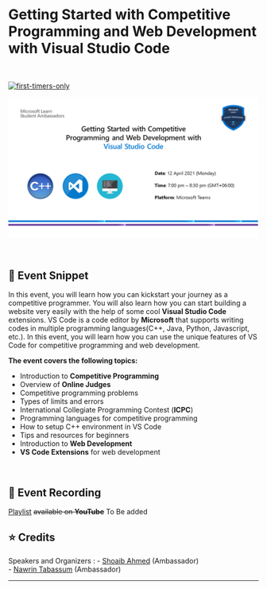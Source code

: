 # Getting Started with Competitive Programming and Web Development with Visual Studio Code
<br>

[![first-timers-only](https://img.shields.io/badge/first--timers-friendly-blue?style=for-the-badge&logo=appveyor)](https://www.firsttimersonly.com/)

<p align="center">
  <img src="Assets/Banner.png">
</p>

<br>

## :scroll: Event Snippet

In this event, you will learn how you can kickstart your journey as a competitive programmer. You will also learn how you can start building a website very easily with the help of some cool **Visual Studio Code** extensions. VS Code is a code editor by **Microsoft** that supports writing codes in multiple programming languages(C++, Java, Python, Javascript, etc.). In this event, you will learn how you can use the unique features of VS Code for competitive programming and web development.

**The event covers the following topics:**
- Introduction to **Competitive Programming** 
- Overview of **Online Judges**
- Competitive programming problems
- Types of limits and errors
- International Collegiate Programming Contest (**ICPC**)
- Programming languages for competitive programming  
- How to setup C++ environment in VS Code
- Tips and resources for beginners
- Introduction to **Web Development**
- **VS Code Extensions** for web development

<br>

## :movie_camera: Event Recording

[Playlist](#) ~~available on **YouTube**~~ To Be added

## :star: Credits
Speakers and Organizers : 
	- [Shoaib Ahmed](https://github.com/edge555) (Ambassador) <br>
	- [Nawrin Tabassum](https://github.com/Nawrin14) (Ambassador) <br>

----
